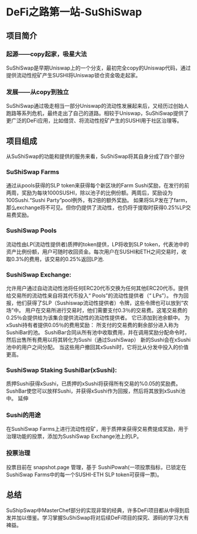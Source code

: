 # DeFi之路第一站-SuShiSwap
## 项目简介
### 起源——copy起家，吸星大法
SuShiSwap是早期Uniswap上的一个分支，最初完全copy的Uniswap代码，通过提供流动性挖矿产生SUSHI将Uniswap锁仓资金吸走起家。
### 发展——从copy到独立
SuShiSwap通过吸走相当一部分Uniswap的流动性发展起来后，又经历过创始人跑路等系列危机，最终走出了自己的道路。相较于Uniswap，SuShiSwap提供了更广泛的DeFi应用，比如借贷、将流动性挖矿产生的SUSHI用于社区治理等。

## 项目组成
从SuShiSwap的功能和提供的服务来看，SuShiSwap将其自身分成了四个部分
### SuShiSwap Farms
通过从pools获得的SLP token来获得每个新区块的Farm Sushi奖励，在发行的前两周，奖励为每块1000SUSHI，除以池子的比例份额。两周后，奖励设为100Sushi.“Sushi Party”pool例外，有2倍的额外奖励。
如果将SLP发在了farm，那么exchange将不可见。但你仍提供了流动性，也仍将于提取时获得0.25%LP交易费奖励。

### SushiSwap Pools
 流动性由LP(流动性提供者)质押的token提供，LP将收到SLP token，代表池中的资产比例份额，用户可随时收回资金。每次用户在SUSHI和ETH之间交易时，收取0.3%的费用，该交易的0.25%返回LP池.
 
### SushiSwap Exchange:
允许用户通过自动流动性池将任何ERC20代币交换为任何其他ERC20代币。提供给交易所的流动性来自将其代币投入“ Pools”的流动性提供者（“ LPs”）。 作为回报，他们获得了SLP（Sushiswap流动性提供者）令牌，这些令牌也可以放到“农场”中。 用户在交易所进行交易时，他们需要支付0.3％的交易费。这笔交易费的0.25％会提供给为该集合提供流动性的流动性提供者。 它已添加到池余额中。
为xSushi持有者提供0.05％的费用奖励：
所支付的交易费的剩余部分进入称为SushiBar的池。 SushiBar合同从所有池中收取费用，并在调用奖励分配命令时，然后出售所有费用以将其转化为Sushi（通过SushiSwap）
新的Sushi会在xSushi池中的用户之间分配。 当这些用户撤回其xSushi时，它将比从分发中投入的价值更高。
 
### SushiSwap Staking SushiBar(xSushi):
质押Sushi获得xSushi，已质押的xSushi将获得所有交易的%0.05的奖励费。
SushBar使您可以放样Sushi，并获得xSushi作为回报，然后将其放到xSushi池中。
 延伸
### Sushi的用途
在SushiSwap Farms上进行流动性挖矿，用于质押来获得交易费提成奖励，用于治理功能的投票，添加为SushiSwap Exchange池上的LP。
### 投票治理
投票目前在 snapshot.page 管理，基于 SushiPowah(一项投票指标，已锁定在SushiSwap Farms中的每一个SUSHI-ETH SLP token可获得一票)。
## 总结
SuShipSwap中MasterChef部分的实现非常的经典，许多DeFi项目都从中得到启发并加以借鉴。学习掌握SuShiSwap将对后续DeFi项目的探究、源码的学习大有裨益。


